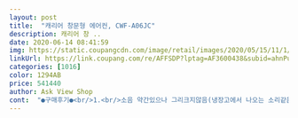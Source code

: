 ```yaml
---
layout: post 
title:  "캐리어 창문형 에어컨, CWF-A06JC" 
description: 캐리어 창 ..
date: 2020-06-14 08:41:59 
img: https://static.coupangcdn.com/image/retail/images/2020/05/15/11/1/bea0c15d-3844-4f06-a3c3-76c77bc344b0.jpg 
linkUrl: https://link.coupang.com/re/AFFSDP?lptag=AF3600438&subid=ahnPublicAsk&pageKey=1583701055&itemId=2707169333&vendorItemId=70697444005&traceid=V0-113-b701a544a69b5c59 
categories: [1016] 
color: 1294AB 
price: 541440 
author: Ask View Shop 
cont:  "●구매후기●<br/>1.<br/>소음 약간있으나 그리크지않음(냉장고에서 나오는 소리같음)<br/>2.<br/> 저희창문 높이 90cm인대 딱들어감 그밑으로 안들어갈것 같음<br/>3.<br/>사무실 약 7평인대 시원함<br/>4.<br/>앞쪽이 튀어나옴<br/>5.<br/>뒷쪽 배수로 물조금씩나옴<br/>6.<br/>실외기 없어서 좋고 여자가들기는 무거음 설치못할것 같음<br/>냉방능력 우수하고, 소음은 주관적이지만 예민하신분 아니면 벽걸이 수준은 아니지만, 창문형 치고는 잘관리되는것 같습니다.<br/> 제습중요하게 생각해서 동봉된 배수호수로 창밖으로 배수되게 설치하였습니다.<br/><br/>드라이버 한개로 여자분도 혼자 설치할수있다고 하는건 과대광고임!<br/>디자인은 보통이상!(나쁘지 않음 정도)<br/>로겟배송으로 배송은 다음날 도착했고, 끈을 풀고 겉에 박스를 위로 들어오면 외부 박스가 분리되는 구조로 편하게 되있습니다.<br/>(창문형 다그렇지만 생각보다 박스도 크고, 무겁습니다)<br/>먼저 에어컨 설치프레임을  조정해서 튼튼하게 고정되었나 확인해 보고,  그 위로 들어서 밑에부터 끼우고 위를 찰칵소리 날때까지 힘있게 밀면 장작되고 최종적으로 고정나사로 조이면 간단하게 설치가 됩니다.<br/> (1시간이면 가능할줄 알았는데 마지막에 고정나사가 풀어지지 않아서 끙끙대다 시간이 많이 걸렸습니다.<br/>)<br/>무게가 일단 무거워서 창틀에 올리기가 쉽지않음(구매후기에 손목 나갔다고하는분 말에 공감 한표)<br/>방구조가 벽걸이 설치가 어렵기도 하고 조만간 이사도 예정되 있어서, 창문형 제품  찾아보다가 캐리어 2020산 제품이 무상AS2년에, 소음관리 잘된다는 평을 보고 주문했습니다.<br/><br/>빠른배송  굿!<br/>설치는 설치 방법은 쉽고 방안쪽으로 앞턱이 있는 창틀은 가이드가 안맞음!(설치방법이 쉽다는거지 설치가 쉽다는것이 아님)<br/>설치에 약 2시간 정도 걸렸습니다.<br/><br/>성인 남자라면 무난하게 설치가능하고, 여자분이라며 본체가 20KG정도 되니 들어 올릴때 2분이서 하는게 안전할것 같습니다.<br/><br/>소음은  그닥 크진 않은데 예민한 사람은 부담스러우실듯하고 (전 그닥 신경 안쓰이는정도)<br/>시원한 정도는 방 하나는 엄청 시원할수  있겟지만 넓은 공간은 좀 어려울듯(방하나는 충분히 시원)<br/>여자 혼자는 개인적인 생각으론 절대 어림도 없음!<br/>" 
---
```

